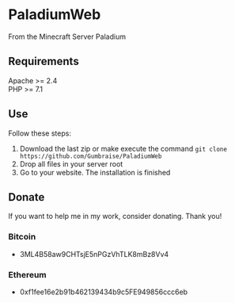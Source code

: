 # PaladiumWeb

From the Minecraft Server Paladium

## Requirements

Apache >= 2.4<br>
PHP >= 7.1<br>

## Use

Follow these steps:

1. Download the last zip or make execute the command ``git clone https://github.com/Gumbraise/PaladiumWeb``
2. Drop all files in your server root
3. Go to your website. The installation is finished

## Donate

If you want to help me in my work, consider donating. Thank you!

### Bitcoin

- 3ML4B58aw9CHTsjE5nPGzVhTLK8mBz8Vv4

### Ethereum

- 0xf1fee16e2b91b462139434b9c5FE949856ccc6eb
